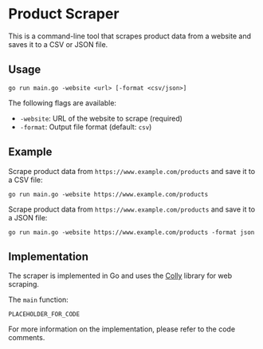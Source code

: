 <!DOCTYPE html>
<html>
  <head>
    <meta charset="UTF-8">
    <title></title>
  </head>
  <body>
    <h1>Product Scraper</h1>
    <p>This is a command-line tool that scrapes product data from a website and saves it to a CSV or JSON file.</p>
    <h2>Usage</h2>
    <pre><code>go run main.go -website &lt;url&gt; [-format &lt;csv/json&gt;]</code></pre>
    <p>The following flags are available:</p>
    <ul>
      <li><code>-website</code>: URL of the website to scrape (required)</li>
      <li><code>-format</code>: Output file format (default: <code>csv</code>)</li>
    </ul>
    <h2>Example</h2>
    <p>Scrape product data from <code>https://www.example.com/products</code> and save it to a CSV file:</p>
    <pre><code>go run main.go -website https://www.example.com/products</code></pre>
    <p>Scrape product data from <code>https://www.example.com/products</code> and save it to a JSON file:</p>
    <pre><code>go run main.go -website https://www.example.com/products -format json</code></pre>
    <h2>Implementation</h2>
    <p>The scraper is implemented in Go and uses the <a href="https://github.com/gocolly/colly">Colly</a> library for web scraping.</p>
    <p>The <code>main</code> function:</p>
    <pre><code>PLACEHOLDER_FOR_CODE</code></pre>
    <p>For more information on the implementation, please refer to the code comments.</p>
  </body>
</html>
